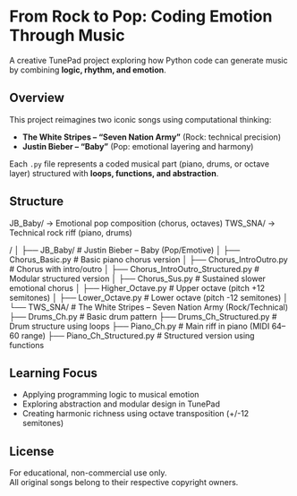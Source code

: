 
# From Rock to Pop: Coding Emotion Through Music

A creative TunePad project exploring how Python code can generate music by combining **logic, rhythm, and emotion**.

## Overview
This project reimagines two iconic songs using computational thinking:
- **The White Stripes – “Seven Nation Army”** (Rock: technical precision)  
- **Justin Bieber – “Baby”** (Pop: emotional layering and harmony)

Each `.py` file represents a coded musical part (piano, drums, or octave layer) structured with **loops, functions, and abstraction**.

## Structure

JB_Baby/      → Emotional pop composition (chorus, octaves)
TWS_SNA/      → Technical rock riff (piano, drums)

/
│
├── JB_Baby/ # Justin Bieber – Baby (Pop/Emotive)
│ ├── Chorus_Basic.py # Basic piano chorus version
│ ├── Chorus_IntroOutro.py # Chorus with intro/outro
│ ├── Chorus_IntroOutro_Structured.py # Modular structured version
│ ├── Chorus_Sus.py # Sustained slower emotional chorus
│ ├── Higher_Octave.py # Upper octave (pitch +12 semitones)
│ ├── Lower_Octave.py # Lower octave (pitch -12 semitones)
│
└── TWS_SNA/ # The White Stripes – Seven Nation Army (Rock/Technical)
├── Drums_Ch.py # Basic drum pattern
├── Drums_Ch_Structured.py # Drum structure using loops
├── Piano_Ch.py # Main riff in piano (MIDI 64–60 range)
├── Piano_Ch_Structured.py # Structured version using functions


## Learning Focus
- Applying programming logic to musical emotion  
- Exploring abstraction and modular design in TunePad  
- Creating harmonic richness using octave transposition (+/-12 semitones)

## License
For educational, non-commercial use only.  
All original songs belong to their respective copyright owners.
